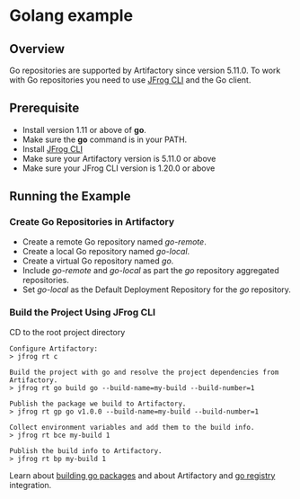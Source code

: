 # Golang example

## Overview
Go repositories are supported by Artifactory since version 5.11.0.
To work with Go repositories you need to use [JFrog CLI](https://www.jfrog.com/confluence/display/CLI/CLI+for+JFrog+Artifactory) and the Go client.

## Prerequisite
* Install version 1.11 or above of **go**.
* Make sure the **go** command is in your PATH.
* Install [JFrog CLI](https://jfrog.com/getcli/)
* Make sure your Artifactory version is 5.11.0 or above
* Make sure your JFrog CLI version is 1.20.0 or above

## Running the Example
### Create Go Repositories in Artifactory
* Create a remote Go repository named *go-remote*.
* Create a local Go repository named *go-local*. 
* Create a virtual Go repository named *go*. 
* Include *go-remote* and *go-local* as part the *go* repository aggregated repositories.
* Set *go-local* as the Default Deployment Repository for the *go* repository.

### Build the Project Using JFrog CLI
CD to the root project directory

```console
Configure Artifactory:
> jfrog rt c

Build the project with go and resolve the project dependencies from Artifactory.
> jfrog rt go build go --build-name=my-build --build-number=1 

Publish the package we build to Artifactory.
> jfrog rt gp go v1.0.0 --build-name=my-build --build-number=1

Collect environment variables and add them to the build info.
> jfrog rt bce my-build 1

Publish the build info to Artifactory.
> jfrog rt bp my-build 1
```

Learn about [building go packages](https://www.jfrog.com/confluence/display/CLI/CLI+for+JFrog+Artifactory#CLIforJFrogArtifactory-BuildingGoPackages) and about Artifactory and [go registry](https://jfrog.com/integration/go-registry/) integration.


